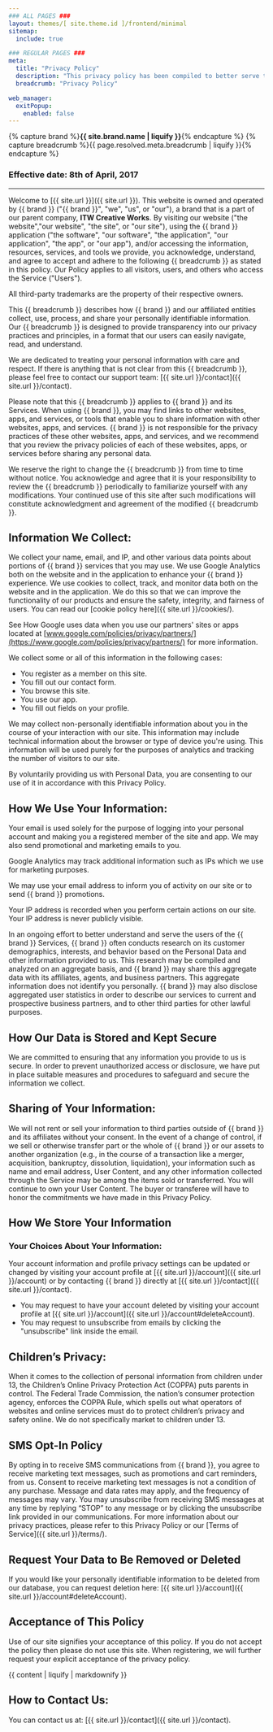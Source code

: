 ```yaml
---
### ALL PAGES ###
layout: themes/[ site.theme.id ]/frontend/minimal
sitemap:
  include: true

### REGULAR PAGES ###
meta:
  title: "Privacy Policy"
  description: "This privacy policy has been compiled to better serve those who are concerned with how their personal information is being used online."
  breadcrumb: "Privacy Policy"

web_manager:
  exitPopup:
    enabled: false
---
```


{% capture brand %}**{{ site.brand.name | liquify }}**{% endcapture %}
{% capture breadcrumb %}{{ page.resolved.meta.breadcrumb | liquify }}{% endcapture %}

### Effective date: <span class="text-primary">8th of April, 2017</span>
<hr>

Welcome to [{{ site.url }}]({{ site.url }}). This website is owned and operated by {{ brand }} ("{{ brand }}", "we", "us", or "our"), a brand that is a part of our parent company, **ITW Creative Works**. By visiting our website ("the website","our website", "the site", or "our site"), using the {{ brand }} application ("the software", "our software", "the application", "our application", "the app", or "our app"), and/or accessing the information, resources, services, and tools we provide, you acknowledge, understand, and agree to accept and adhere to the following {{ breadcrumb }} as stated in this policy. Our Policy applies to all visitors, users, and others who access the Service ("Users").

All third-party trademarks are the property of their respective owners.

This {{ breadcrumb }} describes how {{ brand }} and our affiliated entities collect, use, process, and share your personally identifiable information. Our {{ breadcrumb }} is designed to provide transparency into our privacy practices and principles, in a format that our users can easily navigate, read, and understand.

We are dedicated to treating your personal information with care and respect. If there is anything that is not clear from this {{ breadcrumb }}, please feel free to contact our support team: [{{ site.url }}/contact]({{ site.url }}/contact).

Please note that this {{ breadcrumb }} applies to {{ brand }} and its Services. When using {{ brand }}, you may find links to other websites, apps, and services, or tools that enable you to share information with other websites, apps, and services. {{ brand }} is not responsible for the privacy practices of these other websites, apps, and services, and we recommend that you review the privacy policies of each of these websites, apps, or services before sharing any personal data.

We reserve the right to change the {{ breadcrumb }} from time to time without notice. You acknowledge and agree that it is your responsibility to review the {{ breadcrumb }} periodically to familiarize yourself with any modifications. Your continued use of this site after such modifications will constitute acknowledgment and agreement of the modified {{ breadcrumb }}.

## Information We Collect:
We collect your name, email, and IP, and other various data points about portions of {{ brand }} services that you may use. We use Google Analytics both on the website and in the application to enhance your {{ brand }} experience. We use cookies to collect, track, and monitor data both on the website and in the application. We do this so that we can improve the functionality of our products and ensure the safety, integrity, and fairness of users. You can read our [cookie policy here]({{ site.url }}/cookies/).

See How Google uses data when you use our partners' sites or apps located at [www.google.com/policies/privacy/partners/](https://www.google.com/policies/privacy/partners/) for more information.

We collect some or all of this information in the following cases:
* You register as a member on this site.
* You fill out our contact form.
* You browse this site.
* You use our app.
* You fill out fields on your profile.

We may collect non-personally identifiable information about you in the course of your interaction with our site. This information may include technical information about the browser or type of device you're using. This information will be used purely for the purposes of analytics and tracking the number of visitors to our site.

By voluntarily providing us with Personal Data, you are consenting to our use of it in accordance with this Privacy Policy.

## How We Use Your Information:
Your email is used solely for the purpose of logging into your personal account and making you a registered member of the site and app. We may also send promotional and marketing emails to you.

Google Analytics may track additional information such as IPs which we use for marketing purposes.

We may use your email address to inform you of activity on our site or to send {{ brand }} promotions.

Your IP address is recorded when you perform certain actions on our site. Your IP address is never publicly visible.

In an ongoing effort to better understand and serve the users of the {{ brand }} Services, {{ brand }} often conducts research on its customer demographics, interests, and behavior based on the Personal Data and other information provided to us. This research may be compiled and analyzed on an aggregate basis, and {{ brand }} may share this aggregate data with its affiliates, agents, and business partners. This aggregate information does not identify you personally. {{ brand }} may also disclose aggregated user statistics in order to describe our services to current and prospective business partners, and to other third parties for other lawful purposes.

## How Our Data is Stored and Kept Secure
We are committed to ensuring that any information you provide to us is secure. In order to prevent unauthorized access or disclosure, we have put in place suitable measures and procedures to safeguard and secure the information we collect.

## Sharing of Your Information:
We will not rent or sell your information to third parties outside of {{ brand }} and its affiliates without your consent.
In the event of a change of control, if we sell or otherwise transfer part or the whole of {{ brand }} or our assets to another organization (e.g., in the course of a transaction like a merger, acquisition, bankruptcy, dissolution, liquidation), your information such as name and email address, User Content, and any other information collected through the Service may be among the items sold or transferred. You will continue to own your User Content. The buyer or transferee will have to honor the commitments we have made in this Privacy Policy.

## How We Store Your Information

### Your Choices About Your Information:
Your account information and profile privacy settings can be updated or changed by visiting your account profile at [{{ site.url }}/account]({{ site.url }}/account) or by contacting {{ brand }} directly at [{{ site.url }}/contact]({{ site.url }}/contact).
- You may request to have your account deleted by visiting your account profile at [{{ site.url }}/account]({{ site.url }}/account#deleteAccount).
- You may request to unsubscribe from emails by clicking the "unsubscribe" link inside the email.

## Children’s Privacy:
When it comes to the collection of personal information from children under 13, the Children’s Online Privacy Protection Act (COPPA) puts parents in control. The Federal Trade Commission, the nation’s consumer protection agency, enforces the COPPA Rule, which spells out what operators of websites and online services must do to protect children’s privacy and safety online. We do not specifically market to children under 13.

## SMS Opt-In Policy
By opting in to receive SMS communications from {{ brand }}, you agree to receive marketing text messages, such as promotions and cart reminders, from us. Consent to receive marketing text messages is not a condition of any purchase. Message and data rates may apply, and the frequency of messages may vary. You may unsubscribe from receiving SMS messages at any time by replying “STOP” to any message or by clicking the unsubscribe link provided in our communications. For more information about our privacy practices, please refer to this Privacy Policy or our [Terms of Service]({{ site.url }}/terms/).

## Request Your Data to Be Removed or Deleted
If you would like your personally identifiable information to be deleted from our database, you can request deletion here: [{{ site.url }}/account]({{ site.url }}/account#deleteAccount).

## Acceptance of This Policy
Use of our site signifies your acceptance of this policy. If you do not accept the policy then please do not use this site. When registering, we will further request your explicit acceptance of the privacy policy.

{{ content | liquify | markdownify }}

## How to Contact Us:
You can contact us at: [{{ site.url }}/contact]({{ site.url }}/contact).
